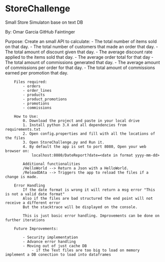 # StoreChallenge
 Small Store Simulaton base on text DB

By: Omar Garcia
	GitHub Faintinger

Purpose:
		Create an small API to calculate: 
			- The total number of items sold on that day.
			- The total number of customers that made an order that day.
			- The total amount of discount given that day.
			- The average discount rate applied to the items sold that day.
			- The average order total for that day
			- The total amount of commissions generated that day.
			- The average amount of commissions per order for that day.
			- The total amount of commissions earned per promotion that day.

		Files required: 
			- orders
			- order_lines
			- products
			- product_promotions
			- promotions
			- commissions

		How to Use:
			0. Download the project and paste in your local drive
			1. Install python 3.X and all dependencies from requirements.txt
			2. Open config.properties and fill with all the locations of the files
			3. Open StoreChallenge.py and Run it.
			4. By default the app is set to port 8080, Open your web browser on:
				localhost:8080/DateReport?date=<date in format yyyy-mm-dd>
			
			Additional functionalities
			/HelloWorld --> Return a Json with a HelloWorld.
			/ReloadDAta --> Triggers the app to reload the files if a change is made.

		Error Handling
			If the date format is wrong it will return a msg error "This is not a valid date format"
			Also if the files are bad structured the end point will not receive a different error
			But the stacktrace will be displayed on the console.

			This is just basic error handling. Improvements can be done on further iterations

		Future Improvements:

			- Security implementation
			- Advance error handling
			- Moving out of just cache DB
				- if the Text files are too big to load on memory implement a DB conection to load into dataframes